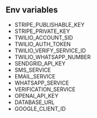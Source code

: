 ## Env variables
- STRIPE_PUBLISHABLE_KEY
- STRIPE_PRIVATE_KEY
- TWILIO_ACCOUNT_SID
- TWILIO_AUTH_TOKEN
- TWILIO_VERIFY_SERVICE_ID
- TWILIO_WHATSAPP_NUMBER
- SENDGRID_API_KEY
- SMS_SERVICE
- EMAIL_SERVICE
- WHATSAPP_SERVICE
- VERIFICATION_SERVICE
- OPENAI_API_KEY
- DATABASE_URL
- GOOGLE_CLIENT_ID